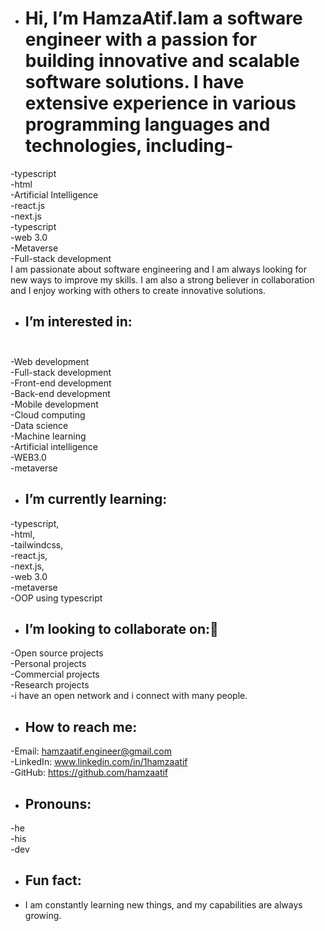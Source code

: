 - # Hi, I’m HamzaAtif.Iam a software engineer with a passion for building innovative and scalable software solutions. I have extensive experience in various programming languages and technologies, including-<br>
-typescript<br>
-html<br>
-Artificial Intelligence<br>
-react.js<br>
-next.js<br>
-typescript<br>
-web 3.0<br>
-Metaverse<br>
-Full-stack development<br>
I am passionate about software engineering and I am always looking for new ways to improve my skills. I am also a strong believer in collaboration and I enjoy working with others to create innovative solutions.


- ## I’m interested in:<br><br>
-Web development<br>
-Full-stack development<br>
-Front-end development<br>
-Back-end development<br>
-Mobile development<br>
-Cloud computing<br>
-Data science<br>
-Machine learning<br>
-Artificial intelligence<br>
-WEB3.0<br>
-metaverse<br>
- ## I’m currently learning:<br>
-typescript,<br>
-html,<br>
-tailwindcss,<br>
-react.js,<br>
-next.js,<br>
-web 3.0<br>
-metaverse<br>
-OOP using typescript<br>
- ## I’m looking to collaborate on:🤝<br>
-Open source projects<br>
-Personal projects<br>
-Commercial projects<br>
-Research projects<br>
-i have an open network and i connect with many people.<br>
- ## How to reach me:<br>
-Email: hamzaatif.engineer@gmail.com<br>
-LinkedIn: www.linkedin.com/in/1hamzaatif<br>
-GitHub: https://github.com/hamzaatif<br>
- ## Pronouns:<br>
-he<br>
-his<br>
-dev<br>
- ## Fun fact:
- I am constantly learning new things, and my capabilities are always growing.

<!---
HamzaAtif/HamzaAtif is a ✨ special ✨ repository because its `README.md` (this file) appears on your GitHub profile.
You can click the Preview link to take a look at your changes.
--->
